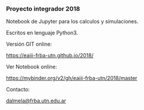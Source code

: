 ### Proyecto integrador 2018

Notebook de Jupyter para los calculos y simulaciones.

Escritos en lenguaje Python3.

Versión GIT online: 

https://eaiii-frba-utn.github.io/2018/

Ver Notebook online:

https://mybinder.org/v2/gh/eaiii-frba-utn/2018/master


Contacto:

dalmela@frba.utn.edu.ar


